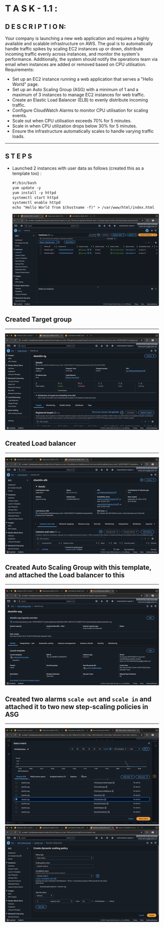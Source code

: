 # T A S K - 1.1 :

## D E S C R I P T I O N:

Your company is launching a new web application and requires a highly available and scalable infrastructure on AWS. 
The goal is to automatically handle traffic spikes by scaling EC2 instances up or down, distribute incoming traffic evenly across instances, and monitor the system's performance. Additionally, the system should notify the operations team via email when instances are added or removed based on CPU utilisation. Requirements:

  - Set up an EC2 instance running a web application that serves a "Hello World" page.
  - Set up an Auto Scaling Group (ASG) with a minimum of 1 and a maximum of 3 instances to manage EC2 instances for web traffic.
  - Create an Elastic Load Balancer (ELB) to evenly distribute incoming traffic.
  - Configure CloudWatch Alarms to monitor CPU utilisation for scaling events.
  - Scale out when CPU utilisation exceeds 70% for 5 minutes.
  - Scale in when CPU utilization drops below 30% for 5 minutes.
  - Ensure the infrastructure automatically scales to handle varying traffic loads.

<hr />

## S T E P S 
  - Launched 2 instances with user data as follows (created this as a template too) :
    ```
    #!/bin/bash
    yum update -y
    yum install -y httpd
    systemctl start httpd
    systemctl enable httpd
    echo "Hello World from $(hostname -f)" > /var/www/html/index.html

    ```
    <img src="https://github.com/Shamlin-Presidio/AWS_Training/blob/main/Day9/Assets/EC2.png" />
  ## Created Target group 
  <hr />
    <img src="https://github.com/Shamlin-Presidio/AWS_Training/blob/main/Day9/Assets/TargetGroup.png" />
    
  ## Created Load balancer
  <hr />
    <img src="https://github.com/Shamlin-Presidio/AWS_Training/blob/main/Day9/Assets/ALB.png" />
    
  ## Created Auto Scaling Group with this template, and attached the Load balancer to this
  <hr />
    <img src="https://github.com/Shamlin-Presidio/AWS_Training/blob/main/Day9/Assets/ASG.png" />
    
  ## Created two alarms `scale out` and `scale in` and attached it to two new **step-scaling** policies in **ASG**
  <hr />
    <img src="https://github.com/Shamlin-Presidio/AWS_Training/blob/main/Day9/Assets/Choosing%20CPU%20Utilization.png" />
    <img src="https://github.com/Shamlin-Presidio/AWS_Training/blob/main/Day9/Assets/Policy%20in%20ASG.png" />
